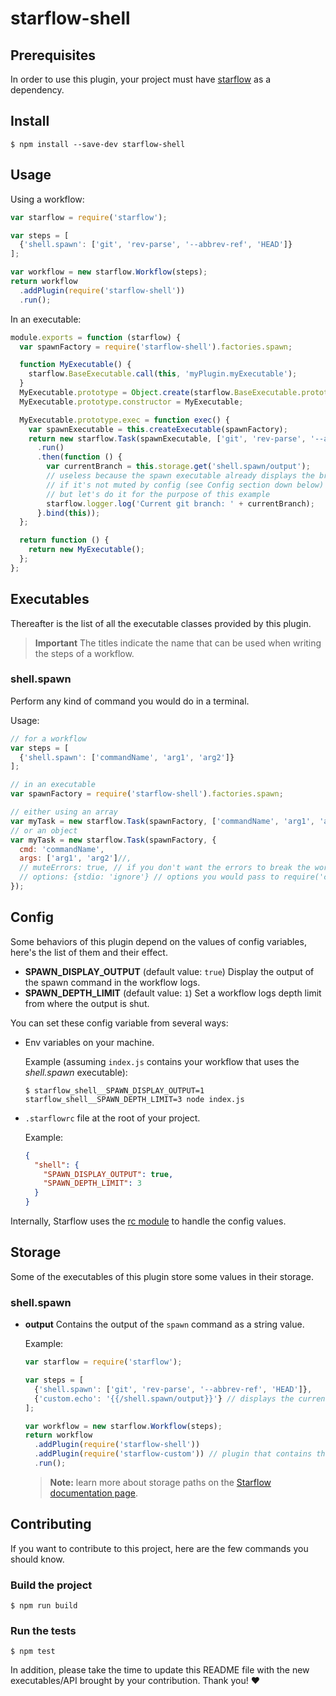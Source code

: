 # starflow-shell

## Prerequisites

In order to use this plugin, your project must have [starflow](http://github.com/boulangerie/starflow) as a dependency.

## Install

```
$ npm install --save-dev starflow-shell
```

## Usage

Using a workflow:

```js
var starflow = require('starflow');

var steps = [
  {'shell.spawn': ['git', 'rev-parse', '--abbrev-ref', 'HEAD']}
];

var workflow = new starflow.Workflow(steps);
return workflow
  .addPlugin(require('starflow-shell'))
  .run();
```

In an executable:

```js
module.exports = function (starflow) {
  var spawnFactory = require('starflow-shell').factories.spawn;

  function MyExecutable() {
    starflow.BaseExecutable.call(this, 'myPlugin.myExecutable');
  }
  MyExecutable.prototype = Object.create(starflow.BaseExecutable.prototype);
  MyExecutable.prototype.constructor = MyExecutable;

  MyExecutable.prototype.exec = function exec() {
    var spawnExecutable = this.createExecutable(spawnFactory);
    return new starflow.Task(spawnExecutable, ['git', 'rev-parse', '--abrev-ref', 'HEAD'])
      .run()
      .then(function () {
        var currentBranch = this.storage.get('shell.spawn/output');
        // useless because the spawn executable already displays the branch name 
        // if it's not muted by config (see Config section down below)
        // but let's do it for the purpose of this example
        starflow.logger.log('Current git branch: ' + currentBranch);
      }.bind(this));
  };

  return function () {
    return new MyExecutable();
  };
};
```

## Executables

Thereafter is the list of all the executable classes provided by this plugin.

> **Important** The titles indicate the name that can be used when writing the steps of a workflow.

### shell.spawn

Perform any kind of command you would do in a terminal.

Usage:
```js
// for a workflow
var steps = [
  {'shell.spawn': ['commandName', 'arg1', 'arg2']}
];

// in an executable
var spawnFactory = require('starflow-shell').factories.spawn;

// either using an array
var myTask = new starflow.Task(spawnFactory, ['commandName', 'arg1', 'arg2']);
// or an object
var myTask = new starflow.Task(spawnFactory, {
  cmd: 'commandName',
  args: ['arg1', 'arg2']//,
  // muteErrors: true, // if you don't want the errors to break the workflow execution
  // options: {stdio: 'ignore'} // options you would pass to require('child_process').spawn
});
```

## Config

Some behaviors of this plugin depend on the values of config variables, here's the list of them and their effect.

- **SPAWN_DISPLAY_OUTPUT** (default value: `true`) Display the output of the spawn command in the workflow logs.
- **SPAWN_DEPTH_LIMIT** (default value: `1`) Set a workflow logs depth limit from where the output is shut.

You can set these config variable from several ways:

- Env variables on your machine.
  
  Example (assuming `index.js` contains your workflow that uses the _shell.spawn_ executable):
  
  ```
  $ starflow_shell__SPAWN_DISPLAY_OUTPUT=1 starflow_shell__SPAWN_DEPTH_LIMIT=3 node index.js 
  ```

- `.starflowrc` file at the root of your project.

  Example:

  ```json
  {
    "shell": {
      "SPAWN_DISPLAY_OUTPUT": true,
      "SPAWN_DEPTH_LIMIT": 3
    }
  }
  ```

Internally, Starflow uses the [rc module](https://github.com/dominictarr/rc) to handle the config values.

## Storage

Some of the executables of this plugin store some values in their storage.

### shell.spawn

- **output** Contains the output of the `spawn` command as a string value.

  Example:

  ```js
  var starflow = require('starflow');

  var steps = [
    {'shell.spawn': ['git', 'rev-parse', '--abbrev-ref', 'HEAD']},
    {'custom.echo': '{{/shell.spawn/output}}'} // displays the current git branch name
  ];

  var workflow = new starflow.Workflow(steps);
  return workflow
    .addPlugin(require('starflow-shell'))
    .addPlugin(require('starflow-custom')) // plugin that contains the 'echo' executable
    .run();
  ```

  > **Note:** learn more about storage paths on the [Starflow documentation page](http://github.com/boulangerie/starflow/blob/master/docs/API.md#path-format).

## Contributing

If you want to contribute to this project, here are the few commands you should know.

### Build the project

```
$ npm run build
```

### Run the tests

```
$ npm test
```

In addition, please take the time to update this README file with the new executables/API brought by your contribution. Thank you! :heart:
